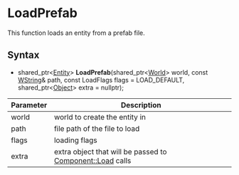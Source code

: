 # LoadPrefab

This function loads an entity from a prefab file.

## Syntax

- shared_ptr<[Entity](Entity.md)> **LoadPrefab**(shared_ptr<[World](World.md)> world, const [WString](WString)& path, const LoadFlags flags = LOAD_DEFAULT, shared_ptr<[Object](Object.md)> extra = nullptr);

| Parameter | Description |
|---|---|
| world | world to create the entity in |
| path | file path of the file to load | 
| flags | loading flags |
| extra | extra object that will be passed to [Component::Load](Component.md) calls |
